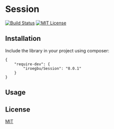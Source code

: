 # Session

[![Build Status](https://travis-ci.org/iroegbu/Session.svg?branch=master)](https://travis-ci.org/iroegbu/Session)
[![MIT License](https://img.shields.io/badge/license-MIT-blue.svg)](mit)

## Installation

Include the library in your project using composer:

    {
        "require-dev": {
            "iroegbu/Session": "0.0.1"
        }
    }

## Usage

## License

[MIT][mit]

[mit]: http://spdx.org/licenses/MIT